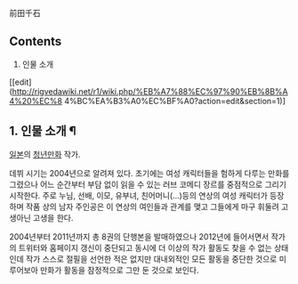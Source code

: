 前田千石

## Contents

    

1. 인물 소개 

[[edit](http://rigvedawiki.net/r1/wiki.php/%EB%A7%88%EC%97%90%EB%8B%A4%20%EC%8
4%BC%EA%B3%A0%EC%BF%A0?action=edit&section=1)]

## 1. 인물 소개 ¶

[일본](%EC%9D%BC%EB%B3%B8.md)의
[청년만화](%EC%B2%AD%EB%85%84%EB%A7%8C%ED%99%94.md) 작가.

  

데뷔 시기는 2004년으로 알려져 있다. 초기에는 여성 캐릭터들을 험하게 다루는 만화를 그렸으나 어느 순간부터 부담 없이 읽을 수 있는 러브
코메디 장르를 중점적으로 그리기 시작한다. 주로 누님, 선배, 이모, 유부녀, 친어머니(...)등의 연상의 여성 캐릭터가 등장하며 작품 상의
남자 주인공은 이 연상의 여인들과 관계를 맺고 그들에게 마구 휘둘려 고생아닌 고생을 한다.

  

2004년부터 2011년까지 총 8권의 단행본을 발매하였으나 2012년에 들어서면서 작가의 트위터와 홈페이지 갱신이 중단되고 동시에 더
이상의 작가 활동도 찾을 수 없는 상태인데 작가 스스로 절필을 선언한 적은 없지만 대내외적인 모든 활동을 중단한 것으로 미루어보아 만화가
활동을 잠정적으로 그만 둔 것으로 보인다.

